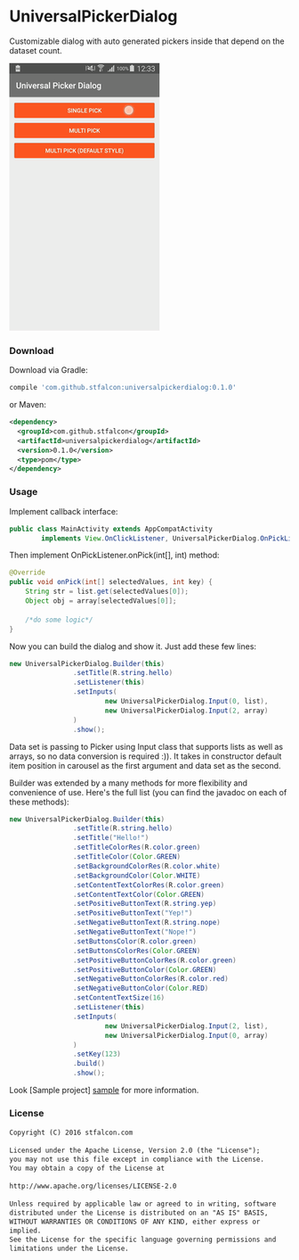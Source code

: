 # UniversalPickerDialog
Customizable dialog with auto generated pickers inside that depend on the dataset count.

![alt tag](images/picker_dialog_demo.gif)

### Download

Download via Gradle:
```gradle
compile 'com.github.stfalcon:universalpickerdialog:0.1.0'
```

or Maven:
```xml
<dependency>
  <groupId>com.github.stfalcon</groupId>
  <artifactId>universalpickerdialog</artifactId>
  <version>0.1.0</version>
  <type>pom</type>
</dependency>
```

### Usage

Implement callback interface:
```java
public class MainActivity extends AppCompatActivity
        implements View.OnClickListener, UniversalPickerDialog.OnPickListener {
```

Then implement OnPickListener.onPick(int[], int) method:
```java
@Override
public void onPick(int[] selectedValues, int key) {
    String str = list.get(selectedValues[0]);
    Object obj = array[selectedValues[0]];

    /*do some logic*/
}
```

Now you can build the dialog and show it. Just add these few lines:
```java
new UniversalPickerDialog.Builder(this)
                .setTitle(R.string.hello)
                .setListener(this)
                .setInputs(
                        new UniversalPickerDialog.Input(0, list),
                        new UniversalPickerDialog.Input(2, array)
                )
                .show();
```
Data set is passing to Picker using Input class that supports lists as well as arrays, so no data conversion is required :)).
It takes in constructor default item position in carousel as the first argument and data set as the second.

Builder was extended by a many methods for more flexibility and convenience of use.
Here's the full list (you can find the javadoc on each of these methods):
```java
new UniversalPickerDialog.Builder(this)
                .setTitle(R.string.hello)
                .setTitle("Hello!")
                .setTitleColorRes(R.color.green)
                .setTitleColor(Color.GREEN)
                .setBackgroundColorRes(R.color.white)
                .setBackgroundColor(Color.WHITE)
                .setContentTextColorRes(R.color.green)
                .setContentTextColor(Color.GREEN)
                .setPositiveButtonText(R.string.yep)
                .setPositiveButtonText("Yep!")
                .setNegativeButtonText(R.string.nope)
                .setNegativeButtonText("Nope!")
                .setButtonsColor(R.color.green)
                .setButtonsColorRes(Color.GREEN)
                .setPositiveButtonColorRes(R.color.green)
                .setPositiveButtonColor(Color.GREEN)
                .setNegativeButtonColorRes(R.color.red)
                .setNegativeButtonColor(Color.RED)
                .setContentTextSize(16)
                .setListener(this)
                .setInputs(
                        new UniversalPickerDialog.Input(2, list),
                        new UniversalPickerDialog.Input(0, array)
                )
                .setKey(123)
                .build()
                .show();
```

Look [Sample project] [sample] for more information.

### License

```
Copyright (C) 2016 stfalcon.com

Licensed under the Apache License, Version 2.0 (the "License");
you may not use this file except in compliance with the License.
You may obtain a copy of the License at

http://www.apache.org/licenses/LICENSE-2.0

Unless required by applicable law or agreed to in writing, software
distributed under the License is distributed on an "AS IS" BASIS,
WITHOUT WARRANTIES OR CONDITIONS OF ANY KIND, either express or implied.
See the License for the specific language governing permissions and
limitations under the License.

```


[sample]: <https://github.com/stfalcon-studio/UniversalPickerDialog/tree/master/sample>